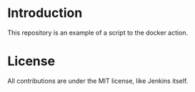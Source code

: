 # Introduction

This repository is an example of a script to the docker action.

# License

All contributions are under the MIT license, like Jenkins itself.
